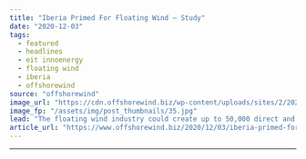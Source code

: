 ```yaml
---
title: "Iberia Primed For Floating Wind – Study"
date: "2020-12-03"
tags: 
  - featured
  - headlines
  - eit innoenergy
  - floating wind
  - iberia
  - offshorewind
source: "offshorewind"
image_url: "https://cdn.offshorewind.biz/wp-content/uploads/sites/2/2020/12/03113004/Iberia-Primed-For-Floating-Wind-Study.jpg"
image_fp: "/assets/img/post_thumbnails/35.jpg"
lead: "The floating wind industry could create up to 50,000 direct and indirect jobs in"
article_url: "https://www.offshorewind.biz/2020/12/03/iberia-primed-for-floating-wind-study/"
---
```


---
